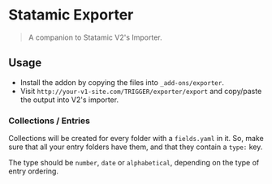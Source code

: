 # Statamic Exporter
> A companion to Statamic V2's Importer.

## Usage
- Install the addon by copying the files into `_add-ons/exporter`.
- Visit `http://your-v1-site.com/TRIGGER/exporter/export` and copy/paste the output into V2's importer.

### Collections / Entries
Collections will be created for every folder with a `fields.yaml` in it. So, make sure that all your entry folders
have them, and that they contain a `type:` key.

The type should be `number`, `date` or `alphabetical`, depending on the type of entry ordering.

